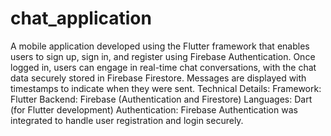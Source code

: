# chat_application
A mobile application developed using the Flutter framework that enables users to sign up, sign in, and register using Firebase Authentication. Once logged in, users can engage in real-time chat conversations, with the chat data securely stored in Firebase Firestore. Messages are displayed with timestamps to indicate when they were sent.
Technical Details:
Framework: Flutter
Backend: Firebase (Authentication and Firestore)
Languages: Dart (for Flutter development)
Authentication: Firebase Authentication was integrated to handle user registration and login securely.
